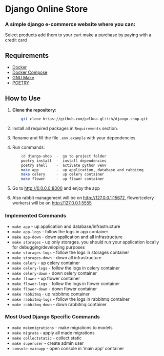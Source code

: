 # Django Online Store

### A simple django e-commerce website where you can:

Select products
add them to your cart 
make a purchase by paying with a credit card

## Requirements

- [Docker](https://www.docker.com/get-started)
- [Docker Compose](https://docs.docker.com/compose/install/)
- [GNU Make](https://www.gnu.org/software/make/)
- [POETRY](https://python-poetry.org/)

## How to Use

1. **Clone the repository:**

   ```bash
       git clone https://github.com/pelkoa-glitch/django-shop.git
2. Install all required packages in `Requirements` section.

3. Rename and fill the file `.env.example` with your dependencies.

4. Run commands:
    ```bash
        cd django-shop  -  go to project folder
        poetry install  -  install dependencies
        poetry shell    -  activate python venv
        make app        -  up application, database and rabbitmq
        make celery     -  up celery container
        make flower     -  up flower container
5. Go to http://0.0.0.0:8000 and enjoy the app

6. Also rabbit management will be on http://127.0.0.1:15672,
    flower(celery workers) will be on http://127.0.0.1:5555

### Implemented Commands

* `make app` - up application and database/infrastructure
* `make app-logs` - follow the logs in app container
* `make app-down` - down application and all infrastructure
* `make storages` - up only storages. you should run your application locally for debugging/developing purposes
* `make storages-logs` - follow the logs in storages container
* `make storages-down` - down all infrastructure
* `make celery` - up celery container
* `make celery-logs` - follow the logs in celery container
* `make celery-down` - down celery container
* `make flower` - up flower container
* `make flower-logs` - follow the logs in flower container
* `make flower-down` - down flower container
* `make rabbitmq` - up rabbitmq container
* `make rabbitmq-logs` - follow the logs in rabbitmq container
* `make rabbitmq-down` - down rabbitmq container

### Most Used Django Specific Commands

* `make makemigrations` - make migrations to models
* `make migrate` - apply all made migrations
* `make collectstatic` - collect static
* `make superuser` - create admin user
* `console-mainapp` - open console in 'main app' container
